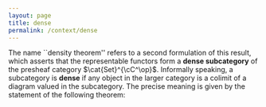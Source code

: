 ```yaml
---
layout: page
title: dense
permalink: /context/dense
---
```

The name ``density theorem'' refers to a second formulation of this result, which asserts that the  representable functors form a **dense subcategory** of the presheaf category $\cat{Set}^{\cC^\op}$. Informally speaking, a subcategory is **dense** if any object in the larger category is a colimit of a diagram valued in the subcategory. The precise meaning is given by the statement of the following theorem:
